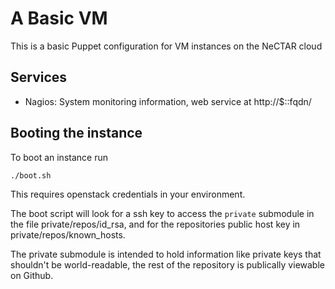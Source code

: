 A Basic VM
==========

This is a basic Puppet configuration for VM instances on the NeCTAR cloud

Services
--------

 * Nagios: System monitoring information, web service at http://$::fqdn/

Booting the instance
--------------------

To boot an instance run

    ./boot.sh

This requires openstack credentials in your environment.

The boot script will look for a ssh key to access the `private` submodule in
the file private/repos/id\_rsa, and for the repositories public host key in
private/repos/known\_hosts.

The private submodule is intended to hold information like private keys that
shouldn't be world-readable, the rest of the repository is publically viewable
on Github.
